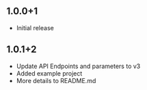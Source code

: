 ## 1.0.0+1

* Initial release

## 1.0.1+2

* Update API Endpoints and parameters to v3
* Added example project
* More details to README.md